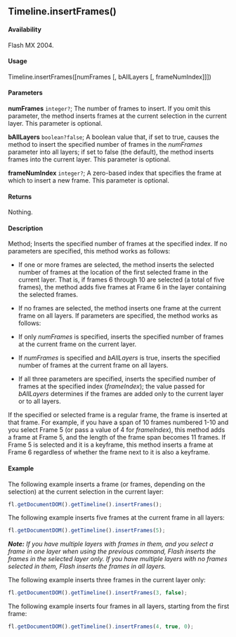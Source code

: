 ## Timeline.insertFrames()

#### Availability

Flash MX 2004.

#### Usage

Timeline.insertFrames(\[numFrames \[, bAllLayers \[, frameNumIndex\]\]\])

#### Parameters

**numFrames** `integer?`; The number of frames to insert. If you omit this parameter, the method inserts frames at the current selection in the current layer. This parameter is optional.

**bAllLayers** `boolean?false`; A boolean value that, if set to true, causes the method to insert the specified number of frames in the *numFrames* parameter into all layers; if set to false (the default), the method inserts frames into the current layer. This parameter is optional.

**frameNumIndex** `integer?`; A zero-based index that specifies the frame at which to insert a new frame. This parameter is optional.

#### Returns

Nothing.

#### Description

Method; Inserts the specified number of frames at the specified index. If no parameters are specified, this method works as follows:

- If one or more frames are selected, the method inserts the selected number of frames at the location of the first selected frame in the current layer. That is, if frames 6 through 10 are selected (a total of five frames), the method adds five frames at Frame 6 in the layer containing the selected frames.

- If no frames are selected, the method inserts one frame at the current frame on all layers. If parameters are specified, the method works as follows:

- If only *numFrames* is specified, inserts the specified number of frames at the current frame on the current layer.

- If *numFrames* is specified and *bAllLayers* is true, inserts the specified number of frames at the current frame on all layers.

- If all three parameters are specified, inserts the specified number of frames at the specified index (*frameIndex*); the value passed for *bAllLayers* determines if the frames are added only to the current layer or to all layers.

If the specified or selected frame is a regular frame, the frame is inserted at that frame. For example, if you have a span of 10 frames numbered 1-10 and you select Frame 5 (or pass a value of 4 for *frameIndex*), this method adds a frame at Frame 5, and the length of the frame span becomes 11 frames. If Frame 5 is selected and it is a keyframe, this method inserts a frame at Frame 6 regardless of whether the frame next to it is also a keyframe.

#### Example

The following example inserts a frame (or frames, depending on the selection) at the current selection in the current layer:

```javascript
fl.getDocumentDOM().getTimeline().insertFrames();
```

The following example inserts five frames at the current frame in all layers:

```javascript
fl.getDocumentDOM().getTimeline().insertFrames(5);
```

***Note:** If you have multiple layers with frames in them, and you select a frame in one layer when using the previous command, Flash inserts the frames in the selected layer only. If you have multiple layers with no frames selected in them, Flash inserts the frames in all layers.*

The following example inserts three frames in the current layer only:

```javascript
fl.getDocumentDOM().getTimeline().insertFrames(3, false);
```

The following example inserts four frames in all layers, starting
from the first frame:

```javascript
fl.getDocumentDOM().getTimeline().insertFrames(4, true, 0);
```
